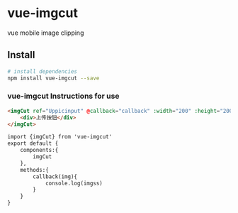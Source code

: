 # vue-imgcut

vue mobile image clipping

## Install

``` bash
# install dependencies
npm install vue-imgcut --save
```

###  vue-imgcut Instructions for use 

``` html
<imgCut ref="Uppicinput" @callback="callback" :width="200" :height="200">
	<div>上传按钮</div>
</imgCut>

import {imgCut} from 'vue-imgcut'
export default {
	components:{
		imgCut
	},
	methods:{
		callback(img){
			console.log(imgss)
		}
	}
}

```


